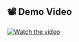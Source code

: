 ## 📽️ Demo Video

[![Watch the video](https://img.youtube.com/vi/qhZHLsZrzOQ/0.jpg)](https://www.youtube.com/watch?v=qhZHLsZrzOQ)
